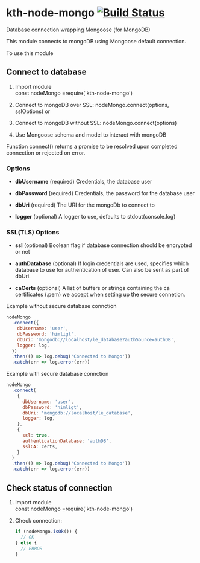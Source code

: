 # kth-node-mongo [![Build Status](https://travis-ci.org/KTH/kth-node-mongo.svg?branch=master)](https://travis-ci.org/KTH/kth-node-mongo)

Database connection wrapping Mongoose (for MongoDB)

This module connects to mongoDB using Mongoose default connection.

To use this module

## Connect to database

1. Import module  
   const nodeMongo =require('kth-node-mongo')

1. Connect to mongoDB over SSL:
   nodeMongo.connect(options, sslOptions) or

1. Connect to mongoDB without SSL:
   nodeMongo.connect(options)

1. Use Mongoose schema and model to interact with mongoDB

Function connect() returns a promise to be resolved upon completed connection or rejected on error.

### Options

- **dbUsername** (required)
  Credentials, the database user

- **dbPassword** (required)
  Credentials, the password for the database user

- **dbUri** (required)
  The URI for the mongoDb to connect to

- **logger** (optional)
  A logger to use, defaults to stdout(console.log)

### SSL(TLS) Options

- **ssl** (optional)
  Boolean flag if database connection shoold be encrypted or not

- **authDatabase** (optional)
  If login credentials are used, specifies which database to use for authentication of user. Can also be sent as part of dbUri.

- **caCerts** (optional)
  A list of buffers or strings containing the ca certificates (.pem) we accept when setting up the secure connetion.

Example without secure database connction

```js
nodeMongo
  .connect({
    dbUsername: 'user',
    dbPassword: 'himligt',
    dbUri: 'mongodb://localhost/le_database?authSource=authDB',
    logger: log,
  })
  .then(() => log.debug('Connected to Mongo'))
  .catch(err => log.error(err))
```

Example with secure database connction

```js
nodeMongo
  .connect(
    {
      dbUsername: 'user',
      dbPassword: 'himligt',
      dbUri: 'mongodb://localhost/le_database',
      logger: log,
    },
    {
      ssl: true,
      authenticationDatabase: 'authDB',
      sslCA: certs,
    }
  )
  .then(() => log.debug('Connected to Mongo'))
  .catch(err => log.error(err))
```

## Check status of connection

1. Import module  
   const nodeMongo =require('kth-node-mongo')

1. Check connection:

   ```js
   if (nodeMongo.isOk()) {
     // OK
   } else {
     // ERROR
   }
   ```
